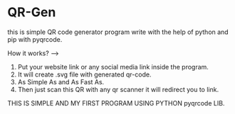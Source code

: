 # QR-Gen
this is simple QR code generator program write with the help of python and pip with pyqrcode.

How it works?
-->
1) Put your website link or any social media link inside the program.
2) It will create .svg file with generated qr-code.
3) As Simple As and As Fast As.
4) Then just scan this QR with any qr scanner it will redirect you to link.



THIS IS SIMPLE AND MY FIRST PROGRAM USING PYTHON pyqrcode LIB.
